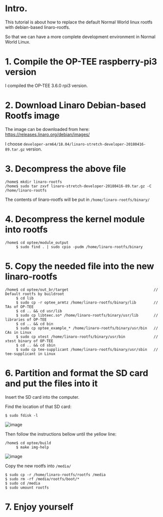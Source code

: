 # Intro.
This tutorial is about how to replace the default Normal World linux rootfs with debian-based linaro-rootfs.

So that we can have a more complete development environment in Normal World Linux.

# 1. Compile the OP-TEE raspberry-pi3 version
I compiled the OP-TEE 3.6.0 rpi3 version.

# 2. Download Linaro Debian-based Rootfs image
The image can be downloaded from here: https://releases.linaro.org/debian/images/

I choose `developer-arm64/18.04/linaro-stretch-developer-20180416-89.tar.gz` version.

# 3. Decompress the above file
```
/home$ mkdir linaro-rootfs
/home$ sudo tar zxvf linaro-stretch-developer-20180416-89.tar.gz -C /home/linaro-rootfs
```

The contents of linaro-rootfs will be put in `/home/linaro-rootfs/binary/`

# 4. Decompress the kernel module into rootfs
```
/home$ cd optee/module_output
     $ sudo find . | sudo cpio -pudm /home/linaro-rootfs/binary
```

# 5. Copy the needed file into the new linaro-rootfs
```
/home$ cd optee/out_br/target                                       // Default rootfs by buildroot
     $ cd lib
     $ sudo cp -r optee_armtz /home/linaro-rootfs/binary/lib        // TAs of OP-TEE
     $ cd .. && cd usr/lib
     $ sudo cp libteec.so* /home/linaro-rootfs/binary/usr/lib       // libraries of OP-TEE
     $ cd .. && cd bin
     $ sudo cp optee_example_* /home/linaro-rootfs/binary/usr/bin   // CAs in Linux
     $ sudo cp xtest /home/linaro-rootfs/binary/usr/bin             // xtest binary of OP-TEE
     $ cd .. && cd sbin
     $ sudo cp tee-supplicant /home/linaro-rootfs/binary/usr/sbin   // tee-supplicant in Linux
```

# 6. Partition and format the SD card and put the files into it

Insert the SD card into the computer.

Find the location of that SD card:
```
$ sudo fdisk -l
```
![image](https://github.com/gagachang/Ubuntu18.04_FS-with-OPTEE/blob/master/image/fdisk.jpg)

Then follow the instructions bellow until the yellow line:
```
/home$ cd optee/build
     $ make img-help
```
![image](https://github.com/gagachang/Ubuntu18.04_FS-with-OPTEE/blob/master/image/img-help.jpg)

Copy the new rootfs into `/media/`
```
$ sudo cp -r /home/linaro-rootfs/rootfs /media
$ sudo rm -rf /media/rootfs/boot/*
$ sudo cd /media
$ sudo umount rootfs
```

# 7. Enjoy yourself
